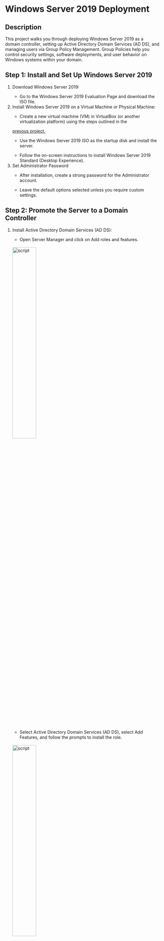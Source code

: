 # Windows Server 2019 Deployment
<h2>Description</h2>
This project walks you through deploying Windows Server 2019 as a domain controller, setting up Active Directory Domain Services (AD DS), and managing users via Group Policy Management. Group Policies help you control security settings, software deployments, and user behavior on Windows systems within your domain.
<br />
<h2>Step 1: Install and Set Up Windows Server 2019 </h2>
<ol>
   <li>Download Windows Server 2019:</li>
   <ul>
      <li>Go to the Windows Server 2019 Evaluation Page and download the ISO file.</li>
   </ul>
   <li>Install Windows Server 2019 on a Virtual Machine or Physical Machine:</li>
   <ul>
      <li>Create a new virtual machine (VM) in VirtualBox (or another virtualization platform) using the steps outlined in the </li>
   </ul>
   
   [prevous project.](https://github.com/SomoneL/Setting-Up-Virtual-Machines-Using-VirtualBox)
   <ul>
      <li>Use the Windows Server 2019 ISO as the startup disk and install the server.</li>
   </ul>
   <ul>
      <li>Follow the on-screen instructions to install Windows Server 2019 Standard (Desktop Experience).</li>
   </ul>
   <li>Set Administrator Password</li>
   <ul>
      <li>After installation, create a strong password for the Administrator account.</li>
   </ul>
   <ul>
      <li>Leave the default options selected unless you require custom settings.</li>
   </ul>
</ol>
<h2>Step 2: Promote the Server to a Domain Controller</h2>
<ol>
   <li>Install Active Directory Domain Services (AD DS):</li>
   <ul>
      <li>Open Server Manager and click on Add roles and features.</li>
   </ul>
   <br/>
      <img src="https://imgur.com/297vxr3.png" height="40%" width="40%" alt="script"/>
   <br/>
   <ul>
      <li>Select Active Directory Domain Services (AD DS), select Add Features, and follow the prompts to install the role.</li>
   </ul>
   <br/>
      <img src="https://imgur.com/7mOyAeg.png" height="40%" width="40%" alt="script"/>
   <br/>
   <br/>
      <img src="https://imgur.com/itw0t6K.png" height="40%" width="40%" alt="script"/>
   <br/>
   <li>Promote Server to Domain Controller:</li>
   <ul>
      <li>After installation, click on the flag icon in Server Manager and select Promote this server to a domain controller.</li>
   </ul>
   <br/>
      <img src="https://imgur.com/O6kMSLS.png" height="40%" width="40%" alt="script"/>
   <br/>
   <ul>
      <li>Choose Add a new forest and enter a domain name (e.g., mydomain.local). 
         <br/>
      </li>
      <br/>
   <img src="https://imgur.com/yplSKi6.png" height="40%" width="40%" alt="script"/>
   <br/>   
   </ul>
   <ul>
      <li>Set the Forest Functional Level and Domain Functional Level to Windows Server 2016 or higher.
      </li>
      </ul
      <ul>
         <li>Enter a Directory Services Restore Mode (DSRM) password and complete the installation then restart your server when prompted to do so. Sign back in after your server restarts. You will now see your domain name and login. </li>
      </ul>
   <br/>
   <img src="https://imgur.com/3EnTNOD.png" height="40%" width="40%" alt="script"/>
   <br/>
</ol>
<h2>Step 3: Set Up Active Directory Users and Computers</h2>
<ol>
<li>Open Active Directory Users and Computers:</li>
<ul>
<li>In Server Manager, click Tools and select Active Directory Users and Computers.</li>
</ul>
<br/>
<img src="https://imgur.com/KafsZLo.png" height="40%" width="40%" alt="script"/>
<br/>
<li>Create Organizational Units (OUs):</li>
<ul>
<li>In the right menu, rick click your domain and select New > Organizational Unit. We will name it '_ADMINS' and we will create this to put our admin account that we will work with in. Think of it like a folder in Active Directory. </li>
</ul>
<br/>
<img src="https://imgur.com/bmbhuFq.png" height="40%" width="40%" alt="script"/>
<br/>   
<br/>
<img src="https://imgur.com/hi9KKun.png" height="40%" width="40%" alt="script"/>
<br/>  
<li>Create User Accounts:</li>
<ul>
<li>Right-click the Users OU and select New > User.</li>
</ul>
<ul>
<li>Fill in the user details and set a password. Choose whether the user must change their password on first login.</li>
</ul>
</li></ul>
<li>Join Client Computers to the Domain</li>
<img src="https://i.imgur.com/y0pv2di.png" height="40%" width="40%" alt="script" "/>
<br/>
<ul>
<li>On any client machine, (such as your Windows 10 VM. Click below for tutorial).

 [Setting Up Virtual Machines Using Virtual Box](https://github.com/SomoneL/Setting-Up-Virtual-Machines-Using-VirtualBox)  
   
Right-click This PC, select Properties, and then click Change settings under Computer name.</li>
</ul>
<ul>
<li>In System Properties, click Change and join the computer to your new domain by entering the domain name (e.g., yourdomain.local).</li>
</ul>
<ul>
<li>You’ll need to provide the Administrator account credentials for the domain.</li>
</ul>
</li></ul>
</ol>
<h2>Step 4: Install Group Policy Management </h2>
<ol>
   <li>Install Group Policy Management Feature:</li>
   <ul>
      <li>Open Server Manager and click Add roles and features.</li>
   </ul>
   <ul>
      <li>On the Features screen, check the box for Group Policy Management.</li>
   </ul>
   <ul>
      <li>Follow the prompts to complete the installation.</li>
   </ul>
   <ul>
      <li>Create groups for specific roles (e.g., admin, user, guest) by running the following code:</li>
   </ul>
   <img src="https://i.imgur.com/RXI5kjZ.png" height="30%" width="30%" alt="script"/>
   <br/>
   <li>Assign Permissions to Groups</li>
   </ul>
   <ul>
      <li>Use the chmod and chown commands to set directory permissions.</li>
   </ul>
   <img src="https://i.imgur.com/9c335UK.png" height="30%" width="30%" alt="script"/>
   <li>Enforce Access Control</li>
   <ul>
      <li>Verify permissions by switching to different users and testing to see if you can access the created directories.</li>
   </ul>
   <img src="https://i.imgur.com/pY3M8ON.png" height="30%" width="30%" alt="script"/>
</ol>



<h2>Step 5: Create and Apply Group Policies</h2>
<ol>
   <li>Open Group Policy Management:</li>
   <ul>
      <li>In Server Manager, click Tools and select Group Policy Management.</li>
   </ul>
   <li>Create a New Group Policy Object (GPO):</li>
   <ul>
      <li>In the Group Policy Management window, expand your domain (e.g., yourdomain.local).</li>
   </ul>
   <ul>
      <li>Right-click Group Policy Objects and select New.
   </ul>
   <ul>
      <li>Name the new GPO (e.g., Security Policy for Users).</li>
   </ul>
   <li>Edit the Group Policy:</li>
   <ul>
   <li>Right-click your new GPO and select Edit.</li>
   </ul>
    <ul>
   <li>The Group Policy Management Editor will open, allowing you to configure settings for users and computers.</li>
   </ul>
    <ul>
   <li>Examples of GPO settings:</li>
       <ul><li>Password Policy: Navigate to Computer Configuration > Policies > Windows Settings > Security Settings > Account Policies > Password Policy to enforce password complexity and expiration.</li></ul>
       <ul><li>Software Restriction Policies: Use Computer Configuration > Policies > Windows Settings > Security Settings > Software Restriction Policies to control which software can run.</li></ul>
   </ul>



   
   <li>Link the GPO to an OU:</li>
   <ul>
   <li>In the Group Policy Management console, right-click on the OU where you want to apply the GPO (e.g., Users or Workstations).</li>
   </ul>
   <ul>
   <li>Select Link an Existing GPO and choose the GPO you just created.</li>
   </ul>
   <ul>
   </ul>
   <li>Test the Group Policy</li>
   <ul>
   <li>On the client computer (Windows 10), log in as a user that is part of the domain.</li>
   </ul>
   <ul>
   <li>Open Command Prompt and run the following command to update Group Policy: gpupdate /force</li>
   </ul>
   <ul>
   <li>Log off and log back in to see if the Group Policy settings have been applied.</li>
   </ul>
   <ul>
</ol>
<h2>Step 6: Documenting and Analyzing Your Results</h2>
<ol>
<li>Review the Group Policies:</li>
<ul>
<li>Go back to Group Policy Management to review which GPOs are linked to which OUs.</li>
</ul>
<ul>
<li>Ensure that the policies are correctly applied and functioning by testing on the client machines.</li>
</ul>
<br/>
<img src="https://i.imgur.com/tBsG67J.png" height="40%" width="40%" alt="script"/>
<br/>
<li>Troubleshooting:</li>
<ul>
<li>If the policies are not applying as expected, use Resultant Set of Policy (RSoP) or gpresult command to diagnose issues: gpresult /r</li>
</ul>
</li></ul>
   </ol>
<h2>Step 7: Conclusion</h2>
 In this project, I demonstrated the deployment of Windows Server 2019 as a domain controller and the configuration of Group Policy Management to manage users and computers in an Active Directory environment. Through this process, I successfully applied security policies and user configurations across the domain. This project showcases my ability to set up server environments and efficiently manage systems using Group Policy, which is essential for maintaining a secure and well-organized IT infrastructure.     
<ol>
</ol>

